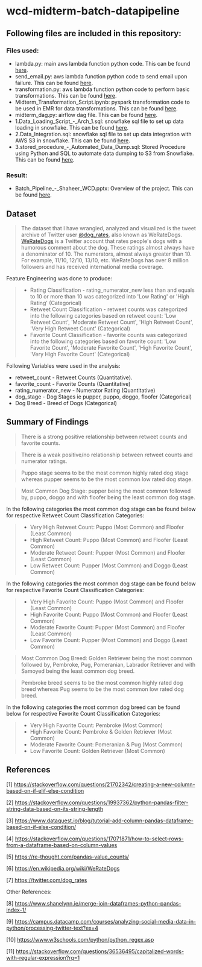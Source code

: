 # wcd-midterm-batch-datapipeline

## Following files are included in this repository:

### Files used:
* lambda.py: main aws lambda function python code. This can be found [here](https://github.com/ShaheerKhan200/Twitter-Data-Analysis-WeRateDogs--Data-Wrangling-Project/blob/main/twitter-archive-enhanced.csv).
* send_email.py: aws lambda function python code to send email upon failure. This can be found [here](https://github.com/ShaheerKhan200/Twitter-Data-Analysis-WeRateDogs--Data-Wrangling-Project/blob/main/twitter-archive-enhanced.csv).
* transformation.py: aws lambda function python code to perform basic transformations. This can be found [here](https://github.com/ShaheerKhan200/Twitter-Data-Analysis-WeRateDogs--Data-Wrangling-Project/blob/main/twitter-archive-enhanced.csv).
* Midterm_Transformation_Script.ipynb: pyspark transformation code to be used in EMR for data transformations. This can be found [here](https://github.com/ShaheerKhan200/Twitter-Data-Analysis-WeRateDogs--Data-Wrangling-Project/blob/main/image-predictions.tsv).
* midterm_dag.py: airflow dag file. This can be found [here](https://github.com/ShaheerKhan200/Twitter-Data-Analysis-WeRateDogs--Data-Wrangling-Project/blob/main/tweet_json.txt).
* 1.Data_Loading_Script_-_Arch_1.sql: snowflake sql file to set up data loading in snowflake. This can be found [here](https://github.com/ShaheerKhan200/Twitter-Data-Analysis-WeRateDogs--Data-Wrangling-Project/blob/main/tweet_json.txt).
* 2.Data_Integration.sql: snowflake sql file to set up data integration with AWS S3 in snowflake. This can be found [here](https://github.com/ShaheerKhan200/Twitter-Data-Analysis-WeRateDogs--Data-Wrangling-Project/blob/main/tweet_json.txt).
* 3.stored_procedure_-_Automated_Data_Dump.sql: Stored Procedure using Python and SQL to automate data dumping to S3 from Snowflake. This can be found [here](https://github.com/ShaheerKhan200/Twitter-Data-Analysis-WeRateDogs--Data-Wrangling-Project/blob/main/tweet_json.txt).


### Result:
* Batch_Pipeline_-_Shaheer_WCD.pptx: Overview of the project. This can be found [here](https://github.com/ShaheerKhan200/Twitter-Data-Analysis-WeRateDogs--Data-Wrangling-Project/blob/main/twitter_archive_master.csv).


## Dataset

> The dataset that I have wrangled, analyzed and visualized is the tweet archive of Twitter user [@dog_rates](https://twitter.com/dog_rates), also known as WeRateDogs. [WeRateDogs](https://en.wikipedia.org/wiki/WeRateDogs) is a Twitter account that rates people's dogs with a humorous comment about the dog. These ratings almost always have a denominator of 10. The numerators, almost always greater than 10. For example, 11/10, 12/10, 13/10, etc. WeRateDogs has over 8 million followers and has received international media coverage.

Feature Engineering was done to produce:
> * Rating Classification - rating_numerator_new less than and equals to 10 or more than 10 was categorized into 'Low Rating' or 'High Rating' (Categorical)
> * Retweet Count Classification - retweet counts was categorized into the following categories based on retweet count: 'Low Retweet Count', 'Moderate Retweet Count', 'High Retweet Count', 'Very High Retweet Count' (Categorical)
> * Favorite Count Classification - favorite counts was categorized into the following categories based on favorite count: 'Low Favorite Count', 'Moderate Favorite Count', 'High Favorite Count', 'Very High Favorite Count' (Categorical)

Following Variables were used in the analysis:
* retweet_count - Retweet Counts (Quantitative).
* favorite_count - Favorite Counts (Quantitative)
* rating_numerator_new - Numerator Rating (Quantitative)
* dog_stage - Dog Stages ie pupper, puppo, doggo, floofer (Categorical)
* Dog Breed - Breed of Dogs (Categorical)

## Summary of Findings

> There is a strong positive relationship between retweet counts and favorite counts.

> There is a weak positive/no relationship between retweet counts and numerator ratings.

> Puppo stage seems to be the most common highly rated dog stage whereas pupper seems to be the most common low rated dog stage.

> Most Common Dog Stage: pupper being the most common followed by, puppo, doggo and with floofer being the least common dog stage.

In the following categories the most common dog stage can be found below for respective Retweet Count Classification Categories:
> * Very High Retweet Count: Puppo (Most Common) and Floofer (Least Common)
> * High Retweet Count: Puppo (Most Common) and Floofer (Least Common)
> * Moderate Retweet Count: Pupper (Most Common) and Floofer (Least Common)
> * Low Retweet Count: Pupper (Most Common) and Doggo (Least Common)

In the following categories the most common dog stage can be found below for respective Favorite Count Classification Categories:
> * Very High Favorite Count: Puppo (Most Common) and Floofer (Least Common)
> * High Favorite Count: Puppo (Most Common) and Floofer (Least Common)
> * Moderate Favorite Count: Pupper (Most Common) and Floofer (Least Common)
> * Low Favorite Count: Pupper (Most Common) and Doggo (Least Common)

> Most Common Dog Breed: Golden Retriever being the most common followed by, Pembroke, Pug, Pomeranian, Labrador Retriever and with Samoyed being the least common dog breed.

> Pembroke breed seems to be the most common highly rated dog breed whereas Pug seems to be the most common low rated dog breed.

In the following categories the most common dog breed can be found below for respective Favorite Count Classification Categories:
> * Very High Favorite Count: Pembroke (Most Common)
> * High Favorite Count: Pembroke & Golden Retriever (Most Common)
> * Moderate Favorite Count: Pomeranian & Pug (Most Common)
> * Low Favorite Count: Golden Retriever (Most Common)


## References

[1] https://stackoverflow.com/questions/21702342/creating-a-new-column-based-on-if-elif-else-condition

[2] https://stackoverflow.com/questions/19937362/python-pandas-filter-string-data-based-on-its-string-length

[3] https://www.dataquest.io/blog/tutorial-add-column-pandas-dataframe-based-on-if-else-condition/

[4] https://stackoverflow.com/questions/17071871/how-to-select-rows-from-a-dataframe-based-on-column-values

[5] https://re-thought.com/pandas-value_counts/

[6] https://en.wikipedia.org/wiki/WeRateDogs

[7] https://twitter.com/dog_rates

Other References:

[8] https://www.shanelynn.ie/merge-join-dataframes-python-pandas-index-1/

[9] https://campus.datacamp.com/courses/analyzing-social-media-data-in-python/processing-twitter-text?ex=4

[10] https://www.w3schools.com/python/python_regex.asp

[11] https://stackoverflow.com/questions/36536495/capitalized-words-with-regular-expression?rq=1
